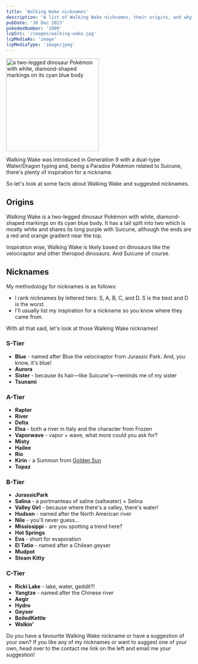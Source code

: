 ```yaml
---
title: 'Walking Wake nicknames'
description: "A list of Walking Wake nicknames, their origins, and why I think they're cool."
pubDate: '30 Dec 2023'
pokedexNumber: '1009'
lcpSrc: '/images/walking-wake.jpg'
lcpMediaAs: 'image'
lcpMediaType: 'image/jpeg'
---
```


<div class="img-center"><img src="/images/walking-wake.jpg" width="250px" height="250px" alt="a two-legged dinosaur Pokémon with white, diamond-shaped markings on its cyan blue body"></div>

Walking Wake was introduced in Generation 9 with a dual-type Water/Dragon typing and, being a Paradox Pokémon related to Suicune, there's plenty of inspiration for a nickname.

So let's look at some facts about Walking Wake and suggested nicknames.

## Origins

Walking Wake is a two-legged dinosaur Pokémon with white, diamond-shaped markings on its cyan blue body. It has a tail split into two which is mostly white and shares its long purple with Suicune, although the ends are a red and orange gradient near the top.

Inspiration wise, Walking Wake is likely based on dinosaurs like the velociraptor and other theropod dinosaurs. And Suicune of course.

## Nicknames

My methodology for nicknames is as follows:

* I rank nicknames by lettered tiers: S, A, B, C, and D. S is the best and D is the worst.
* I'll usually list my inspiration for a nickname so you know where they came from.

With all that said, let's look at those Walking Wake nicknames!

### S-Tier

* **Blue** - named after Blue the velociraptor from Jurassic Park. And, you know, it's blue!
* **Aurora**
* **Sister** - because its hair—like Suicune's—reminds me of my sister
* **Tsunami**

### A-Tier

* **Raptor**
* **River**
* **Delta**
* **Elsa** - both a river in Italy and the character from Frozen
* **Vaporwave** - vapor + wave, what more could you ask for?
* **Misty**
* **Hailee**
* **Rio**
* **Kirin** - a Summon from [Golden Sun](/nicknames/themes/golden-sun/)
* **Topaz**

### B-Tier

* **JurassicPark**
* **Salina** - a portmanteau of saline (saltwater) + Selina
* **Valley Girl** - because where there's a valley, there's water!
* **Hudson** - named after the North American river
* **Nile** - you'll never guess...
* **Mississippi** - are you spotting a trend here?
* **Hot Springs**
* **Eva** - short for evaporation
* **El Tatio** - named after a Chilean geyser
* **Mudpot**
* **Steam Kitty**

### C-Tier

* **Ricki Lake** - lake, water, geddit?!
* **Yangtze** - named after the Chinese river
* **Aegir**
* **Hydro**
* **Geyser**
* **BoiledKettle**
* **Walkin'**

Do you have a favourite Walking Wake nickname or have a suggestion of your own? If you like any of my nicknames or want to suggest one of your own, head over to the contact me link on the left and email me your suggestion!